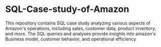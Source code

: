 # SQL-Case-study-of-Amazon
This repository contains SQL case study analyzing various aspects of Amazon's operations, including sales, customer data, product inventory, and more. The SQL queries and analyses provide insights into amazon's Business model, customer behavior, and operational efficiency

